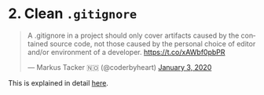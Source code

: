 # 2. Clean `.gitignore`

<blockquote class="twitter-tweet"><p lang="en" dir="ltr">A .gitignore in a project should only cover artifacts caused by the contained source code, not those caused by the personal choice of editor and/or environment of a developer. <a href="https://t.co/xAWbf0pbPR">https://t.co/xAWbf0pbPR</a></p>&mdash; Markus Tacker 🇳🇴 (@coderbyheart) <a href="https://twitter.com/coderbyheart/status/1212980450861420544?ref_src=twsrc%5Etfw">January 3, 2020</a></blockquote>

This is explained in detail
[here](https://github.com/coderbyheart/first-principles/issues/30).
